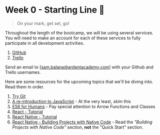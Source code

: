 Week 0 - Starting Line :dash:
=============================

 > On your mark, get set, go!

Throughout the length of the bootcamp, we will be using several services. You will need to make an account for each of these services to fully participate in all development activities.
 1. [GitHub](https://github.com/join)
 2. [Trello](https://trello.com/signup)

Send an email to [sam.balana@ardentacademy.com] with your Github and Trello usernames.

Here are some resources for the upcoming topics that we'll be diving into. Read them in order.
 1. [Try Git](https://try.github.io)
 2. [A re-introduction to JavaScript](https://developer.mozilla.org/en-US/docs/Web/JavaScript/A_re-introduction_to_JavaScript) - At the very least, *skim* this
 3. [ES6 for Humans](https://github.com/metagrover/ES6-for-humans) - Pay special attention to Arrow Functions and Classes
 4. [React - Tutorial](https://facebook.github.io/react/tutorial/tutorial.html)
 5. [React Native - Tutorial](https://facebook.github.io/react-native/docs/tutorial.html)
 6. [React Native - Building Projects with Native Code](https://facebook.github.io/react-native/releases/next/docs/getting-started.html) - Read the *"Building Projects with Native Code"* section, **not** the "Quick Start" section.
